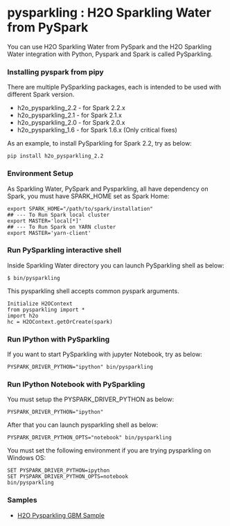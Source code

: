 # pysparkling : H2O Sparkling Water from PySpark #

You can use H2O Sparkling Water from PySpark and the H2O Sparkling Water integration with Python, Pyspark and Spark is called PySparkling.

### Installing pyspark from pipy ###
There are multiple PySparkling packages, each is intended to be used with different Spark version.

- h2o_pysparkling_2.2 - for Spark 2.2.x
- h2o_pysparkling_2.1 - for Spark 2.1.x
- h2o_pysparkling_2.0 - for Spark 2.0.x
- h2o_pysparkling_1.6 - for Spark 1.6.x (Only critical fixes)

As an example, to install PySparkling for Spark 2.2, try as below:
```
pip install h2o_pysparkling_2.2
```
### Environment Setup ###
As Sparkling Water, PySpark and Pysparkling, all have dependency on Spark, you must have SPARK_HOME set as Spark Home:
```
export SPARK_HOME="/path/to/spark/installation"
## --- To Run Spark local cluster
export MASTER='local[*]'
## --- To Run Spark on YARN cluster
export MASTER='yarn-client'

```
### Run PySparkling interactive shell ###

Inside Sparkling Water directory you can launch PySparkling shell as below:
```
$ bin/pysparkling
```
This pysparkling shell accepts common pyspark arguments.
```
Initialize H2OContext
from pysparkling import *
import h2o
hc = H2OContext.getOrCreate(spark)
```
### Run IPython with PySparkling ###
If you want to start PySparkling with jupyter Notebook, try as below:
```
PYSPARK_DRIVER_PYTHON="ipython" bin/pysparkling
```

### Run IPython Notebook with PySparkling ###
You must setup the PYSPARK_DRIVER_PYTHON as below:
```
PYSPARK_DRIVER_PYTHON="ipython" 
```
After that you can launch pysparkling shell as below:
```
PYSPARK_DRIVER_PYTHON_OPTS="notebook" bin/pysparkling
```

You must set the following environment if you are trying pysparkling on Windows OS:
```
SET PYSPARK_DRIVER_PYTHON=ipython
SET PYSPARK_DRIVER_PYTHON_OPTS=notebook
bin/pysparkling
```

### Samples ###
 - [H2O Pysparkling GBM Sample](https://github.com/h2oai/h2o-tutorials/tree/master/tutorials/pysparkling)
